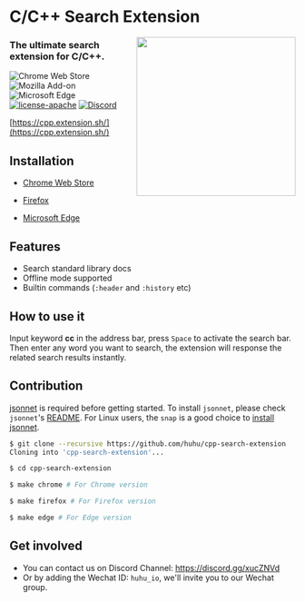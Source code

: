 # C/C++ Search Extension

<img align="right" width="280" src="extension/icon.png">

### The ultimate search extension for C/C++.

![Chrome Web Store](https://img.shields.io/chrome-web-store/v/ifpcmhciihicaljnhgobnhoehoabidhd.svg)
![Mozilla Add-on](https://img.shields.io/amo/v/c-c-search-extension?color=%2320123A)
![Microsoft Edge](https://img.shields.io/badge/microsoft--edge-0.1.0-1D4F8C)
[![license-apache](https://img.shields.io/badge/license-Apache-blue.svg)](https://github.com/huhu/cpp-search-extension/blob/master/LICENSE)
[![Discord](https://img.shields.io/discord/711895914494558250?label=chat&logo=discord)](https://discord.gg/xucZNVd)

[https://cpp.extension.sh/](https://cpp.extension.sh/)

## Installation

- [Chrome Web Store](https://chrome.google.com/webstore/detail/cc++-search-extension/ifpcmhciihicaljnhgobnhoehoabidhd)

- [Firefox](https://addons.mozilla.org/en-US/firefox/addon/c-c-search-extension/)

- [Microsoft Edge](https://microsoftedge.microsoft.com/addons/detail/ffajabficigcddnckikojejmkammkmpe)


## Features

- Search standard library docs
- Offline mode supported
- Builtin commands (`:header` and `:history` etc)

## How to use it
   
Input keyword **cc** in the address bar, press `Space` to activate the search bar. Then enter any word 
you want to search, the extension will response the related search results instantly.

## Contribution

[jsonnet](https://jsonnet.org/) is required before getting started. To install `jsonnet`, please check `jsonnet`'s [README](https://github.com/google/jsonnet#packages). For Linux users, the `snap` is a good choice to [install jsonnet](https://snapcraft.io/install/jsonnet/ubuntu).

```bash
$ git clone --recursive https://github.com/huhu/cpp-search-extension
Cloning into 'cpp-search-extension'...

$ cd cpp-search-extension

$ make chrome # For Chrome version

$ make firefox # For Firefox version

$ make edge # For Edge version
```

## Get involved

- You can contact us on Discord Channel: https://discord.gg/xucZNVd
- Or by adding the Wechat ID: `huhu_io`, we'll invite you to our Wechat group.
